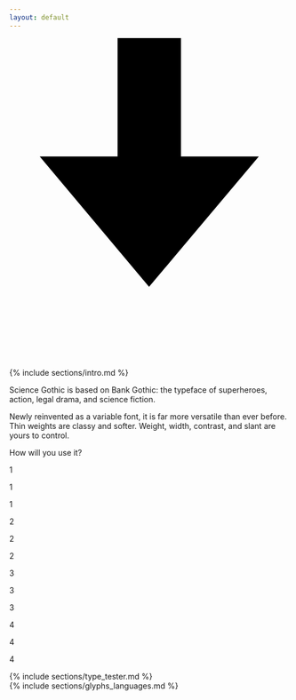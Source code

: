 ```yaml
---
layout: default
---
```


<div class="static"></div>

<nav>
  <a href="https://github.com/tphinney/science-gothic" target="_blank"><svg id="download" xmlns="http://www.w3.org/2000/svg" viewBox="0 0 20 23.57"><defs><style>.cls-1{stroke-miterlimit:10;stroke-width:6px;}</style></defs><g id="Layer_2" data-name="Layer 2"><g id="Layer_1-2" data-name="Layer 1"><line class="cls-1" y1="21.57" x2="22" y2="21.57"/><polygon points="12.26 8.46 12.26 0 7.73 0 7.73 8.46 2.17 8.46 9.98 17.78 17.82 8.46 12.26 8.46"/></g></g></svg></a>
</nav>

<div class="section" id="intro">
  <div class="grid_container">
   {% include sections/intro.md %}
  </div>
  <div id="intro_about">
    <div id="intro_about_text">
      <p>Science Gothic is based on Bank Gothic: the typeface of superheroes, action, legal drama, and science fiction.</p>
      <p>Newly reinvented as a variable font, it is far more versatile than ever before. Thin weights are classy and softer. Weight, width, contrast, and slant are yours to control.</p>
      <p>How will you use it?</p>
    </div>
    <div class="demo" id="demo_weight_overlay_01"><p>1</p></div>
    <div class="demo" id="demo_weight_overlay_02"><p>1</p></div>
    <div class="demo" id="demo_weight"><p>1</p></div>
    <div class="demo" id="demo_width_overlay_01"><p>2</p></div>
    <div class="demo" id="demo_width_overlay_02"><p>2</p></div>
    <div class="demo" id="demo_width"><p>2</p></div>
    <div class="demo" id="demo_contrast_overlay_01"><p>3</p></div>
    <div class="demo" id="demo_contrast_overlay_02"><p>3</p></div>
    <div class="demo" id="demo_contrast"><p>3</p></div>
    <div class="demo" id="demo_slant_overlay_01"><p>4</p></div>
    <div class="demo" id="demo_slant_overlay_02"><p>4</p></div>
    <div class="demo" id="demo_slant"><p>4</p></div>
  </div>
</div>

<div class="section" id="type_tester">
  <div class="grid_container">
   {% include sections/type_tester.md %}
 </div>
</div>

<div class="section" id="glyphs_languages">
  <div class="grid_container">
   {% include sections/glyphs_languages.md %}
 </div>
</div>
